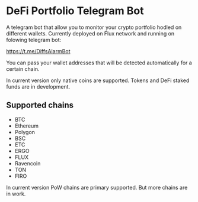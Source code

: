 # DeFi Portfolio Telegram Bot

A telegram bot that allow you to monitor your crypto portfolio hodled on different wallets. Currently deployed on Flux network and running on folowing telegram bot:

https://t.me/DiffsAlarmBot

You can pass your wallet addresses that will be detected automatically for a certain chain.

In current version only native coins are supported. Tokens and DeFi staked funds are in development.

## Supported chains

- BTC
- Ethereum
- Polygon
- BSC
- ETC
- ERGO
- FLUX
- Ravencoin
- TON
- FIRO

In current version PoW chains are primary supported. But more chains are in work.
